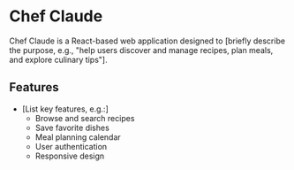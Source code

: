 # Chef Claude

Chef Claude is a React-based web application designed to [briefly describe the purpose, e.g., "help users discover and manage recipes, plan meals, and explore culinary tips"].

## Features

- [List key features, e.g.:]
  - Browse and search recipes
  - Save favorite dishes
  - Meal planning calendar
  - User authentication
  - Responsive design
